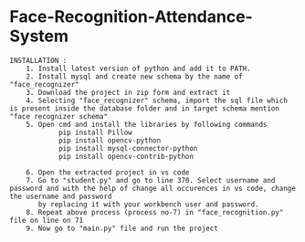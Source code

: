 # Face-Recognition-Attendance-System
    INSTALLATION :
        1. Install latest version of python and add it to PATH.
        2. Install mysql and create new schema by the name of "face_recognizer"
        3. Download the project in zip form and extract it
        4. Selecting "face_recognizer" schema, import the sql file which is present inside the database folder and in target schema mention "face recognizer schema"
        5. Open cmd and install the libraries by following commands
                pip install Pillow
                pip install opencv-python
                pip install mysql-connector-python
                pip install opencv-contrib-python
         
        6. Open the extracted project in vs code
        7. Go to "student.py" and go to line 370. Select username and password and with the help of change all occurences in vs code, change the username and password  
           by replacing it with your workbench user and password.
        8. Repeat above process (process no-7) in "face_recognition.py" file on line on 71
        9. Now go to "main.py" file and run the project
                
                
                
        
